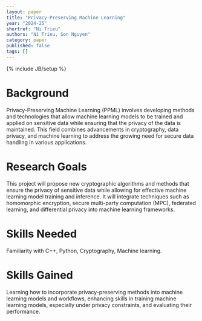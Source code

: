 ```yaml
---
layout: paper
title: "Privacy-Preserving Machine Learning"
year: "2024-25"
shortref: "Ni Trieu"
authors: "Ni Trieu, Son Nguyen"
category: paper
published: false
tags: []
---
```

{% include JB/setup %}

# Background

Privacy-Preserving Machine Learning (PPML) involves developing methods and technologies that allow machine learning models to be trained and applied on sensitive data while ensuring that the privacy of the data is maintained.
This field combines advancements in cryptography, data privacy, and machine learning to address the growing need for secure data handling in various applications.

# Research Goals

This project will propose new cryptographic algorithms and methods that ensure the privacy of sensitive data while allowing for effective machine learning model training and inference.
It will integrate techniques such as homomorphic encryption, secure multi-party computation (MPC), federated learning, and differential privacy into machine learning frameworks.

# Skills Needed

Familiarity with C++, Python, Cryptography, Machine learning.

# Skills Gained

Learning how to incorporate privacy-preserving methods into machine learning models and workflows, enhancing skills in training machine learning models, especially under privacy constraints, and evaluating their performance. 
